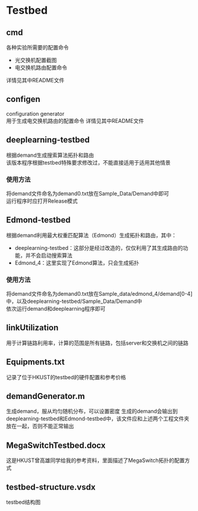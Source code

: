 # Testbed
## cmd
各种实验所需要的配置命令  
- 光交换机配置截图
- 电交换机路由配置命令  

详情见其中README文件
## configen
configuration generator  
用于生成电交换机路由的配置命令
详情见其中README文件
## deeplearning-testbed
根据demand生成搜索算法拓扑和路由  
该版本程序根据testbed特殊要求修改过，不能直接适用于适用其他情景  
### 使用方法
将demand文件命名为demand0.txt放在Sample_Data/Demand中即可  
运行程序时应打开Release模式
## Edmond-testbed
根据demand利用最大权重匹配算法（Edmond）生成拓扑和路由，其中：
- deeplearning-testbed：这部分是经过改造的，仅仅利用了其生成路由的功能，并不会启动搜索算法
- Edmond_4：这里实现了Edmond算法，只会生成拓扑

### 使用方法
将demand文件命名为demand0.txt放在Sample_data/edmond_4/demand[0-4]中，以及deeplearning-testbed/Sample_Data/Demand中  
依次运行demand和deeplearning程序即可  
## linkUtilization
用于计算链路利用率，计算的范围是所有链路，包括server和交换机之间的链路
## Equipments.txt
记录了位于HKUST的testbed的硬件配置和参考价格
## demandGenerator.m
生成demand，服从均匀随机分布，可以设置密度
生成的demand会输出到deeplearning-testbed和Edmond-testbed中，该文件应和上述两个工程文件夹放在一起，否则不能正常输出
## MegaSwitchTestbed.docx
这是HKUST曾高雄同学给我的参考资料，里面描述了MegaSwitch拓扑的配置方式
## testbed-structure.vsdx
testbed结构图
